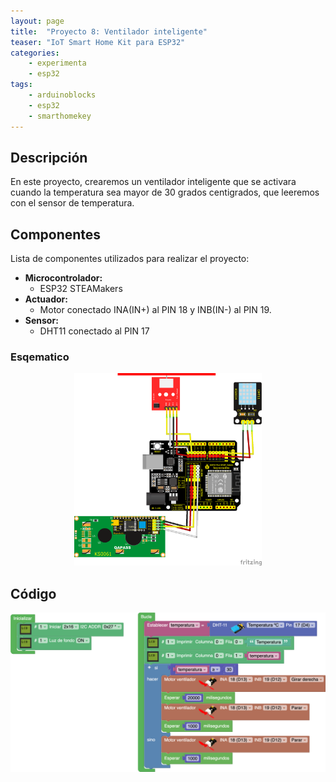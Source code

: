 ```yaml
---
layout: page
title:  "Proyecto 8: Ventilador inteligente"
teaser: "IoT Smart Home Kit para ESP32"
categories:
    - experimenta
    - esp32
tags:
    - arduinoblocks
    - esp32
    - smarthomekey
---
```

## Descripción
En este proyecto, crearemos un ventilador inteligente que se activara cuando la temperatura sea mayor de 30 grados centigrados, que leeremos con el sensor de temperatura. 
## Componentes
Lista de componentes utilizados para realizar el proyecto:
- **Microcontrolador:** 
    - ESP32 STEAMakers
- **Actuador:** 
    - Motor conectado INA(IN+) al PIN 18 y INB(IN-) al PIN 19.
- **Sensor:** 
    - DHT11 conectado al PIN 17

### Esqematico 
<p align="center">
    <img src="/images/experimenta/esp32/Proyectos/P08_Esquematico.png" alt="Proyecto 1" width="300"/>
</p>

## Código 
<p align="center">
    <img src="/images/experimenta/esp32/Proyectos/Proyecto08.png" alt="Proyecto 8" width="700"/>
</p>
